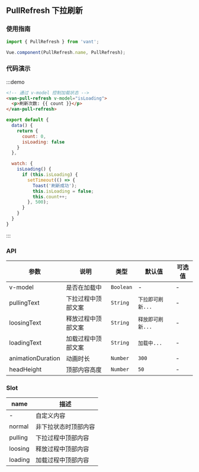<style>
.demo-pull-refresh {
  .zan-doc-demo-block__title,
  .zan-doc-demo-block__subtitle {
    display: none;
  }

  .van-pull-refresh {
    height: 450px;
    background-color: #fff;
    
    .zan-doc-demo-block__title {
      display: block;
    }
    
    p {
      margin: 10px 0 0 15px;
    }
  }
}
</style>

<script>
import { Toast } from 'packages';

export default {
  data() {
    return {
      count: 0,
      isLoading: false
    }
  },

  watch: {
    isLoading() {
      if (this.isLoading) {
        setTimeout(() => {
          Toast('刷新成功');
          this.isLoading = false;
          this.count++;
        }, 500);
      }
    }
  },

  mounted() {
    const head = document.querySelector('.van-pull-refresh__head');
    head.insertAdjacentHTML('afterend', '<h1 class="zan-doc-demo-block__title">PullRefresh 下拉刷新</h1>');
  }
}
</script>

## PullRefresh 下拉刷新

### 使用指南
``` javascript
import { PullRefresh } from 'vant';

Vue.component(PullRefresh.name, PullRefresh);
```

### 代码演示

:::demo  
```html
<!-- 通过 v-model 控制加载状态 -->
<van-pull-refresh v-model="isLoading">
  <p>刷新次数: {{ count }}</p>
</van-pull-refresh>
```

```javascript
export default {
  data() {
    return {
      count: 0,
      isLoading: false
    }
  },

  watch: {
    isLoading() {
      if (this.isLoading) {
        setTimeout(() => {
          Toast('刷新成功');
          this.isLoading = false;
          this.count++;
        }, 500);
      }
    }
  }
}
```
:::

### API

| 参数 | 说明 | 类型 | 默认值 | 可选值 |
|-----------|-----------|-----------|-------------|-------------|
| v-model | 是否在加载中 | `Boolean` | - | - |
| pullingText | 下拉过程中顶部文案 | `String` | `下拉即可刷新...` | - |
| loosingText | 释放过程中顶部文案 | `String` | `释放即可刷新...` | - |
| loadingText | 加载过程中顶部文案 | `String` | `加载中...` | - |
| animationDuration | 动画时长 | `Number` | `300` | - |
| headHeight | 顶部内容高度 | `Number` | `50` | - |

### Slot

| name | 描述 |
|-----------|-----------|
| - | 自定义内容 |
| normal | 非下拉状态时顶部内容 |
| pulling | 下拉过程中顶部内容 |
| loosing | 释放过程中顶部内容 |
| loading | 加载过程中顶部内容 |

